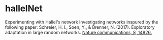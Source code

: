 # hallelNet
Experimenting with Hallel's network
Investigating networks inspured by the following paper:
Schreier, H. I., Soen, Y., & Brenner, N. (2017). Exploratory adaptation in large random networks. [Nature communications, 8, 14826.](https://www.nature.com/articles/ncomms14826)
